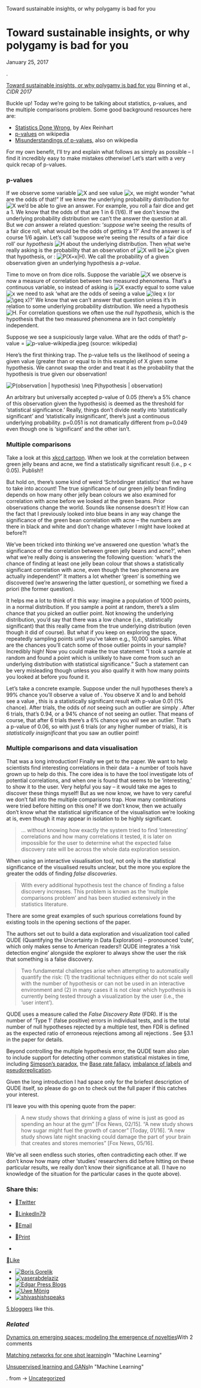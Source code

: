 Toward sustainable insights, or why polygamy is bad for you

# Toward sustainable insights, or why polygamy is bad for you

January 25, 2017

.

[Toward sustainable insights, or why polygamy is bad for you](http://cidrdb.org/cidr2017/papers/p56-binnig-cidr17.pdf) Binning et al., *CIDR 2017*

Buckle up! Today we’re going to be talking about statistics, p-values, and the multiple comparisons problem. Some good background resources here are:

- [Statistics Done Wrong](https://www.statisticsdonewrong.com/index.html), by Alex Reinhart
- [p-values](https://en.m.wikipedia.org/wiki/P-value) on wikipedia
- [Misunderstandings of p-values](https://en.m.wikipedia.org/wiki/Misunderstandings_of_p-values), also on wikipedia

For my own benefit, I’ll try and explain what follows as simply as possible – I find it incredibly easy to make mistakes otherwise! Let’s start with a very quick recap of p-values.

### p-values

If we observe some variable ![X](../_resources/58fd9d3728f0265d609c55d31d5f5580.png) and see value ![x](../_resources/830809279ff8484ff01bc6ee41cf9c3f.png), we might wonder “what are the odds of that!” If we knew the underlying probability distribution for ![X](../_resources/58fd9d3728f0265d609c55d31d5f5580.png) we’d be able to give an answer. For example, you roll a fair dice and get a 1. We know that the odds of that are 1 in 6 (1/6). If we don’t know the underlying probability distribution we can’t the answer the question at all. But we *can* answer a related question: ‘*suppose* we’re seeing the results of a fair dice roll, what would be the odds of getting a 1?’ And the answer is of course 1/6 again. Let’s call ‘suppose we’re seeing the results of a fair dice roll’ our *hypothesis*  ![H](../_resources/63f2fd1c6600962b9567fef52a66ff60.png) about the underlying distribution. Then what we’re really asking is the probability that an observation of ![X](../_resources/58fd9d3728f0265d609c55d31d5f5580.png) will be ![x](../_resources/830809279ff8484ff01bc6ee41cf9c3f.png) given that hypothesis, or : ![P(X=x|H)](../_resources/916082062ba7fedf1864ca81b71250a7.png). We call the probability of a given observation given an underlying hypothesis a *p-value*.

Time to move on from dice rolls. Suppose the variable ![X](../_resources/58fd9d3728f0265d609c55d31d5f5580.png) we observe is now a measure of correlation between two measured phenomena. That’s a continuous variable, so instead of asking is ![X](../_resources/58fd9d3728f0265d609c55d31d5f5580.png) exactly equal to some value ![x](../_resources/830809279ff8484ff01bc6ee41cf9c3f.png) we need to ask ‘what are the odds of seeing a value ![\leq x](../_resources/c6e66f79e00de0eb5d36c678fd6e8518.png) (or ![\geq x](../_resources/5b40e8944058e6e92c2713dc820fae90.png))?’ We know that we can’t answer that question unless it’s in relation to some underlying probability distribution. We need a hypothesis ![H](../_resources/63f2fd1c6600962b9567fef52a66ff60.png). For correlation questions we often use the *null hypothesis*, which is the hypothesis that the two measured phenomena are in fact completely independent.

Suppose we see a suspiciously large value. What are the odds of that?
p-value =
![p-value-wikipedia.jpeg](../_resources/af15611fc4082cd30c746c3a98d31b90.jpg)
(source: wikipedia)

Here’s the first thinking trap. The p-value tells us the likelihood of seeing a given value (greater than or equal to in this example) of X given some hypothesis. We cannot swap the order and treat it as the probability that the hypothesis is true given our observation!

![P(observation | hypothesis) \neq P(hypothesis | observation)](../_resources/7ee73cd5e0b8f24d65768d3c2a548f5d.png)

An arbitrary but universally accepted p-value of 0.05 (there’s a 5% chance of this observation given the hypothesis) is deemed as the threshold for ‘statistical significance.’ Really, things don’t divide neatly into ‘statistically significant’ and ‘statistically insignificant’, there’s just a continuous underlying probability. p=0.051 is not dramatically different from p=0.049 even though one is ‘significant’ and the other isn’t.

### Multiple comparisons

Take a look at this [xkcd cartoon](https://xkcd.com/882/). When we look at the correlation between green jelly beans and acne, we find a statistically significant result (i.e., p < 0.05). Publish!!

But hold on, there’s some kind of weird ‘Schrödinger statistics’ that we have to take into account! The true significance of our green jelly bean finding depends on how many other jelly bean colours we also examined for correlation with acne before we looked at the green beans. Prior observations change the world. Sounds like nonsense doesn’t it! How can the fact that I previously looked into blue beans in any way change the significance of the green bean correlation with acne – the numbers are there in black and white and don’t change whatever I might have looked at before?!

We’ve been tricked into thinking we’ve answered one question ‘what’s the significance of the correlation between green jelly beans and acne?’, when what we’re really doing is answering the following question: ‘what’s the chance of finding at least one jelly bean colour that shows a statistically significant correlation with acne, even though the two phenomena are actually independent?’ It matters a lot whether ‘green’ is something we discovered (we’re answering the latter question), or something we fixed a priori (the former question).

It helps me a lot to think of it this way: imagine a population of 1000 points, in a normal distribution. If you sample a point at random, there’s a slim chance that you picked an outlier point. Not knowing the underlying distribution, you’d say that there was a low chance (i.e., statistically significant) that this really came from the true underlying distribution (even though it did of course). But what if you keep on exploring the space, repeatedly sampling points until you’ve taken e.g., 10,000 samples. What are the chances you’ll catch some of those outlier points in your sample? Incredibly high! Now you could make the true statement “I took a sample at random and found a point which is unlikely to have come from such an underlying distribution with statistical significance.” Such a statement can be very misleading though unless you also qualify it with how many points you looked at before you found it.

Let’s take a concrete example. Suppose under the null hypotheses there’s a 99% chance you’ll observe a value of . You observe X and lo and behold see a value , this is a statistically significant result with p-value 0.01 (1% chance). After  trials, the odds of *not* seeing such an outlier are simply . After 6 trials, that’s 0.94, or a 94% chance of not seeing an outlier. That means of course, that after 6 trials there’s a 6% chance you *will* see an outlier. That’s a p-value of 0.06, so with just 6 trials (or any higher number of trials), it is *statistically insignificant* that you saw an outlier point!

### Multiple comparisons and data visualisation

That was a long introduction! Finally we get to the paper. We want to help scientists find interesting correlations in their data – a number of tools have grown up to help do this. The core idea is to have the tool investigate lots of potential correlations, and when one is found that seems to be ‘interesting,’ to show it to the user. Very helpful you say – it would take me ages to discover these things myself! But as we now know, we have to very careful we don’t fall into the multiple comparisons trap. How many combinations were tried before hitting on this one? If we don’t know, then we actually don’t know what the statistical significance of the visualisation we’re looking at is, even though it may appear in isolation to be highly significant.

>  … without knowing how exactly the system tried to find ‘interesting’ correlations and how many correlations it tested, it is later on impossible for the user to determine what the expected false discovery rate will be across the whole data exploration session.

When using an interactive visualisation tool, not only is the statistical significance of the visualised results unclear, but the more you explore the greater the odds of finding *false discoveries*.

>  With every additional hypothesis test the chance of finding a false discovery increases. This problem is known as the ‘multiple comparisons problem’ and has been studied extensively in the statistics literature.

There are some great examples of such spurious correlations found by existing tools in the opening sections of the paper.

The authors set out to build a data exploration and visualization tool called QUDE (Quantifying the Uncertainty in Data Exploration) – pronounced ‘cute’, which only makes sense to American readers!! QUDE integrates a ‘risk detection engine’ alongside the explorer to always show the user the risk that something is a false discovery.

>  Two fundamental challenges arise when attempting to automatically quantify the risk: (1) the traditional techniques either do not scale well with the number of hypothesis or can not be used in an interactive environment and (2) in many cases it is not clear which hypothesis is currently being tested through a visualization by the user (i.e., the ‘user intent’).

QUDE uses a measure called the *False Discovery Rate* (FDR). If  is the number of ‘Type 1’ (false positive) errors in individual tests, and  is the total number of null hypotheses rejected by a multiple test, then FDR is defined as the expected ratio of erroneous rejections among all rejections . See §3.1 in the paper for details.

Beyond controlling the multiple hypothesis error, the QUDE team also plan to include support for detecting other common statistical mistakes in time, including [Simpson’s paradox](https://en.m.wikipedia.org/wiki/Simpson's_paradox), the [Base rate fallacy](https://en.m.wikipedia.org/wiki/Base_rate_fallacy), [imbalance of labels](http://machinelearningmastery.com/tactics-to-combat-imbalanced-classes-in-your-machine-learning-dataset/) and [pseudoreplication](https://www.statisticsdonewrong.com/pseudoreplication.html).

Given the long introduction I had space only for the briefest description of QUDE itself, so please do go on to check out the full paper if this catches your interest.

I’ll leave you with this opening quote from the paper:

>  A new study shows that drinking a glass of wine is just as good as spending an hour at the gym” [Fox News, 02/15]. “A new study shows how sugar might fuel the growth of cancer” [Today, 01/16]. “A new study shows late night snacking could damage the part of your brain that creates and stores memories” [Fox News, 05/16].

We’ve all seen endless such stories, often contradicting each other. If we don’t know how many other ‘studies’ researchers did before hitting on these particular results, we really don’t know their significance at all. (I have no knowledge of the situation for the particular cases in the quote above).

### Share this:

- [Twitter](https://blog.acolyer.org/2017/01/25/toward-sustainable-insights-or-why-polygamy-is-bad-for-you/?share=twitter&nb=1)
- [LinkedIn79](https://blog.acolyer.org/2017/01/25/toward-sustainable-insights-or-why-polygamy-is-bad-for-you/?share=linkedin&nb=1)
- [Email](https://blog.acolyer.org/2017/01/25/toward-sustainable-insights-or-why-polygamy-is-bad-for-you/?share=email&nb=1)
- [Print](https://blog.acolyer.org/2017/01/25/toward-sustainable-insights-or-why-polygamy-is-bad-for-you/#print)

-
[Like](https://widgets.wp.com/likes/#)

- [![Boris Gorelik](../_resources/698183d05afbca8396e9cb3b10a57946.jpg)](http://en.gravatar.com/gorelikboris)
- [![yaserabdelaziz](../_resources/1163d226a6163d02be10ceca55d96bbd.jpg)](http://en.gravatar.com/yaserabdelaziz)
- [![Edgar Press Blogs](../_resources/23c70ef163a227a4acaf1c401f776295.jpg)](http://en.gravatar.com/edgarventurescreative)
- [![Uwe Mönig](../_resources/bec180a5440baf718bf869f3f87e26f6.jpg)](http://en.gravatar.com/uwemoenig)
- [![shivashishspeaks](../_resources/f87190e7109d89817d785bebade82885.jpg)](http://en.gravatar.com/shivashishspeaks)

[5 bloggers](https://widgets.wp.com/likes/#) like this.

### *Related*

[Dynamics on emerging spaces: modeling the emergence of novelties](https://blog.acolyer.org/2017/02/03/dynamics-on-emerging-spaces-modeling-the-emergence-of-novelties/)With 2 comments

[Matching networks for one shot learning](https://blog.acolyer.org/2017/01/03/matching-networks-for-one-shot-learning/)In "Machine Learning"

[Unsupervised learning and GANs](https://blog.acolyer.org/2017/03/02/unsupervised-learning-and-gans/)In "Machine Learning"

.
from → [Uncategorized](https://blog.acolyer.org/category/uncategorized/)